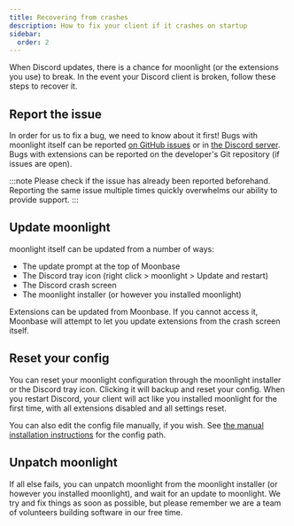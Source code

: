 ```yaml
---
title: Recovering from crashes
description: How to fix your client if it crashes on startup
sidebar:
  order: 2
---
```


When Discord updates, there is a chance for moonlight (or the extensions you use) to break. In the event your Discord client is broken, follow these steps to recover it.

## Report the issue

In order for us to fix a bug, we need to know about it first! Bugs with moonlight itself can be reported [on GitHub issues](https://github.com/moonlight-mod/moonlight/issues) or in [the Discord server](https://discord.gg/FdZBTFCP6F). Bugs with extensions can be reported on the developer's Git repository (if issues are open).

:::note
Please check if the issue has already been reported beforehand. Reporting the same issue multiple times quickly overwhelms our ability to provide support.
:::

## Update moonlight

moonlight itself can be updated from a number of ways:

- The update prompt at the top of Moonbase
- The Discord tray icon (right click > moonlight > Update and restart)
- The Discord crash screen
- The moonlight installer (or however you installed moonlight)

Extensions can be updated from Moonbase. If you cannot access it, Moonbase will attempt to let you update extensions from the crash screen itself.

## Reset your config

You can reset your moonlight configuration through the moonlight installer or the Discord tray icon. Clicking it will backup and reset your config. When you restart Discord, your client will act like you installed moonlight for the first time, with all extensions disabled and all settings reset.

You can also edit the config file manually, if you wish. See [the manual installation instructions](/using/install#manual-installations) for the config path.

## Unpatch moonlight

If all else fails, you can unpatch moonlight from the moonlight installer (or however you installed moonlight), and wait for an update to moonlight. We try and fix things as soon as possible, but please remember we are a team of volunteers building software in our free time.
